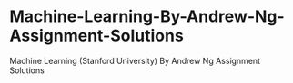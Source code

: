 # Machine-Learning-By-Andrew-Ng-Assignment-Solutions
Machine Learning (Stanford University) By Andrew Ng Assignment Solutions
